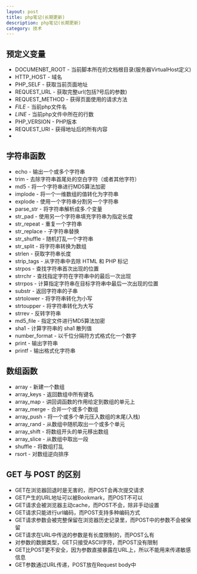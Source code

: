 ```yaml
---
layout: post
title: php笔记(长期更新)
description: php笔记(长期更新)
category: 技术
---
```


## 预定义变量
* DOCUMENBT_ROOT - 当前脚本所在的文档根目录(服务器VirtualHost定义)
* HTTP_HOST - 域名
* PHP_SELF - 获取当前页面地址
* REQUEST_URL - 获取完整url(包括?号后的参数)
* REQUEST_METHOD - 获得页面使用的请求方法
* _FILE_ - 当前php文件名
* _LINE_ - 当前php文件中所在的行数
* PHP_VERSION - PHP版本
* REQUEST_URI - 获得地址后的所有内容
* 

## 字符串函数
* echo - 输出一个或多个字符串
* trim - 去除字符串首尾处的空白字符（或者其他字符）
* md5 - 将一个字符串进行MD5算法加密
* implode - 将一个一维数组的值转化为字符串
* explode - 使用一个字符串分割另一个字符串
* parse_str - 将字符串解析成多.个变量
* str_pad - 使用另一个字符串填充字符串为指定长度
* str_repeat - 重复一个字符串
* str_replace - 子字符串替换
* str_shuffle - 随机打乱一个字符串
* str_split - 将字符串转换为数组
* strlen - 获取字符串长度
* strip_tags - 从字符串中去除 HTML 和 PHP 标记
* strpos - 查找字符串首次出现的位置
* strrchr - 查找指定字符在字符串中的最后一次出现
* strrpos - 计算指定字符串在目标字符串中最后一次出现的位置
* substr - 返回字符串的子串
* strtolower - 将字符串转化为小写
* strtoupper - 将字符串转化为大写
* strrev - 反转字符串
* md5_file - 指定文件进行MD5算法加密 
* sha1 - 计算字符串的 sha1 散列值
* number_format - 以千位分隔符方式格式化一个数字
* print - 输出字符串
* printf - 输出格式化字符串

## 数组函数
* array - 新建一个数组
* array_keys - 返回数组中所有键名
* array_map - 讲回调函数的作用给定到数组的单元上
* array_merge - 合并一个或多个数组
* array_push - 将一个或多个单元压入数组的末尾(入栈)
* array_rand - 从数组中随机取出一个或多个单元
* array_shift - 将数组开头的单元移出数组
* array_slice - 从数组中取出一段
* shuffle - 将数组打乱
* rsort - 对数组逆向排序

## GET 与 POST 的区别
* GET在浏览器回退时是无害的，而POST会再次提交请求
* GET产生的URL地址可以被Bookmark，而POST不可以
* GET请求会被浏览器主动cache，而POST不会，除非手动设置
* GET请求只能进行url编码，而POST支持多种编码方式
* GET请求参数会被完整保留在浏览器历史记录里，而POST中的参数不会被保留
* GET请求在URL中传送的参数是有长度限制的，而POST么有
* 对参数的数据类型，GET只接受ASCII字符，而POST没有限制
* GET比POST更不安全，因为参数直接暴露在URL上，所以不能用来传递敏感信息
* GET参数通过URL传递，POST放在Request body中